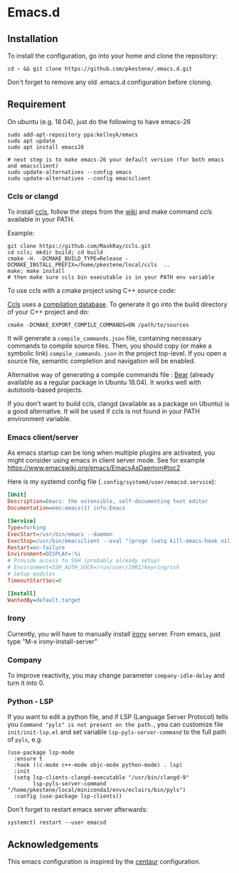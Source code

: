 # Emacs.d

## Installation

To install the configuration, go into your home and clone the repository:
```shell
cd ~ && git clone https://github.com/pkestene/.emacs.d.git
```
Don't forget to remove any old .emacs.d configuration before cloning.

## Requirement


On ubuntu (e.g. 18.04), just do the following to have emacs-26

```shell
sudo add-apt-repository ppa:kelleyk/emacs
sudo apt update
sudo apt install emacs26

# next step is to make emacs-26 your default version (for both emacs and emacsclient)
sudo update-alternatives --config emacs
sudo update-alternatives --config emacsclient
```

### Ccls or clangd

To install [ccls](https://github.com/MaskRay/ccls), follow the steps from the [wiki](https://github.com/MaskRay/ccls/wiki/Build) and make command _ccls_ available in your PATH.

Example:
```shell
git clone https://github.com/MaskRay/ccls.git
cd ccls; mkdir build; cd build
cmake -H. -DCMAKE_BUILD_TYPE=Release -DCMAKE_INSTALL_PREFIX=/home/pkestene/local/ccls  ..
make; make install
# then make sure ccls bin executable is in your PATH env variable
```

To use ccls with a cmake project using C++ source code:

[Ccls](https://github.com/MaskRay/ccls) uses a [compilation database](https://clang.llvm.org/docs/JSONCompilationDatabase.html). To generate it go into the build directory of your C++ project and do:
```shell
cmake -DCMAKE_EXPORT_COMPILE_COMMANDS=ON /path/to/sources
```
It will generate a ```compile_commands.json``` file, containing necessary commands to compile source files.
Then, you should copy (or make a symbolic link) ```compile_commands.json``` in the project top-level. If you open a source file, semantic completion and navigation will be enabled.

Alternative way of generating a compile commands file : [Bear](https://github.com/rizsotto/Bear) (already available as a regular package in Ubuntu 18.04). It works well with autotools-based projects.

If you don't want to build ccls, clangd (available as a package on Ubuntu) is a good alternative. It will be used if ccls is not found in your PATH environment variable.

### Emacs client/server

As emacs startup can be long when multiple plugins are activated, you might consider using emacs in client server mode.
See for example https://www.emacswiki.org/emacs/EmacsAsDaemon#toc2

Here is my systemd config file (```.config/systemd/user/emacsd.service```):
```ini
[Unit]
Description=Emacs: the extensible, self-documenting text editor
Documentation=man:emacs(1) info:Emacs

[Service]
Type=forking
ExecStart=/usr/bin/emacs --daemon
ExecStop=/usr/bin/emacsclient --eval "(progn (setq kill-emacs-hook nil) (kill-emacs))"
Restart=on-failure
Environment=DISPLAY=:%i
# Provide access to SSH (probably already setup)
# Environment=SSH_AUTH_SOCK=/run/user/1001/keyring/ssh
# Setup modules
TimeoutStartSec=0

[Install]
WantedBy=default.target
```

### Irony

Currently, you will have to manually install [irony](https://github.com/Sarcasm/irony-mode) server. From emacs, just type "M-x irony-install-server"

### Company

To improve reactivity, you may change parameter `company-idle-delay` and turn it into 0.

### Python - LSP

If you want to edit a python file, and if LSP (Language Server Protocol) tells you `Command "pyls" is not present on the path.`, you can customize file `init/init-lsp.el` and set variable `lsp-pyls-server-command` to the full path of `pyls`, e.g.

``` emacs-lisp
(use-package lsp-mode
  :ensure t
  :hook ((c-mode c++-mode objc-mode python-mode) . lsp)
  :init
  (setq lsp-clients-clangd-executable "/usr/bin/clangd-9"
        lsp-pyls-server-command "/home/pkestene/local/miniconda3/envs/eclairs/bin/pyls")
  :config (use-package lsp-clients))
```

Don't forget to restart emacs server afterwards:

``` shell
systemctl restart --user emacsd
```

## Acknowledgements

This emacs configuration is inspired by the [centaur](https://github.com/seagle0128/.emacs.d) configuration.
